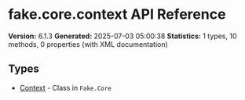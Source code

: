 # fake.core.context API Reference

**Version:** 6.1.3
**Generated:** 2025-07-03 05:00:38
**Statistics:** 1 types, 10 methods, 0 properties (with XML documentation)

## Types

- [Context](./Context.md) - Class in `Fake.Core`